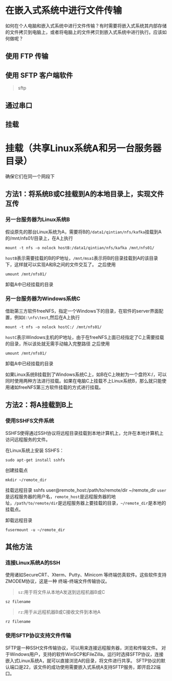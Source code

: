# 在嵌入式系统中进行文件传输

如何在个人电脑和嵌入式系统中进行文件传输？有时需要将嵌入式系统其内部存储的文件拷贝到电脑上，或者将电脑上的文件拷贝到嵌入式系统中进行执行。应该如何做呢？


## 使用 FTP 传输


## 使用 SFTP 客户端软件

> sftp

## 通过串口

## 挂载

# 挂载（共享Linux系统A和另一台服务器目录）

确保它们在同一个网段下
## 方法1：将系统B或C挂载到A的本地目录上，实现文件互传
### 另一台服务器为Linux系统B

假设原先的那台Linux系统为A，需要将B的`/data1/qintian/nfs/kafka`挂载到A的/mnt/nfs01/目录上，在A上执行

    mount -t nfs -o nolock hostB:/data1/qintian/nfs/kafka /mnt/nfs01/

`hostB`表示需要挂载的B的IP地址，`/mnt/msa1`表示将B的目录挂载到A的该目录下，这样就可以实现A和B之间的文件交互了。
之后使用

    umount /mnt/nfs01/

卸载A中已经挂载的目录

### 另一台服务器为Windows系统C

借助第三方软件freeNFS，指定一个Windows下的目录，在软件的server界面配置，例如`E:\nfs\test`,然后在A上执行

    mount -t nfs -o nolock hostC:/ /mnt/nfs01/

`hostC`表示Windows主机的IP地址，由于在freeNFS上面已经指定了C上需要挂载的目录，所以该处就无需手动输入完整路径
之后使用

    umount /mnt/nfs01/

卸载A中已经挂载的目录

如果Linux系统B挂载到了Windows系统C上，如B在C上映射为一个盘符X:/，可以同时使用两种方法进行挂载。如果在电脑C上挂载不上Linux系统B，那么就只能使用诸如freeNFS第三方软件挂载的方式进行挂载。

## 方法2：将A挂载到B上
### 使用SSHFS文件系统
SSHFS使得通过SSH协议将远程目录挂载到本地计算机上，允许在本地计算机上访问远程服务的文件。

在Linux系统上安装 SSHFS：

    sudo apt-get install sshfs

创建挂载点

    mkdir ~/remote_dir

挂载远程目录
    sshfs user@remote_host:/path/to/remote/dir ~/remote_dir
`user`是远程服务器的用户名，`remote_host`是远程服务器的地址，`/path/to/remote/dir`是远程服务器上要挂载的目录，`~/remote_dir`是本地的挂载点。

卸载远程目录

    fusermount -u ~/remote_dir


## 其他方法
### 连接Linux系统A的SSH
使用诸如SecureCRT、Xterm、Putty、Minicom 等终端仿真软件。这些软件支持ZMODEM协议，这是一种 终端-终端文件传输协议。

>`sz`:用于将文件从本地A发送到远程机器B或C

    sz filename

>`rz`:用于从远程机器B或C接收文件到本地A

    rz filename

### 使用SFTP协议支持文件传输
SFTP是一种SSH文件传输协议，可以用来连接远程服务器，浏览和传输文件。
对于Windows用户，支持的软件WinSCP和FileZilla。运行时选择SFTP协议，连接嵌入式Linux系统A，就可以直接浏览A的目录，将文件进行共享。
SFTP协议的默认端口是22，该文件的成功使用需要嵌入式系统A支持SFTP服务，即开启22端口。


